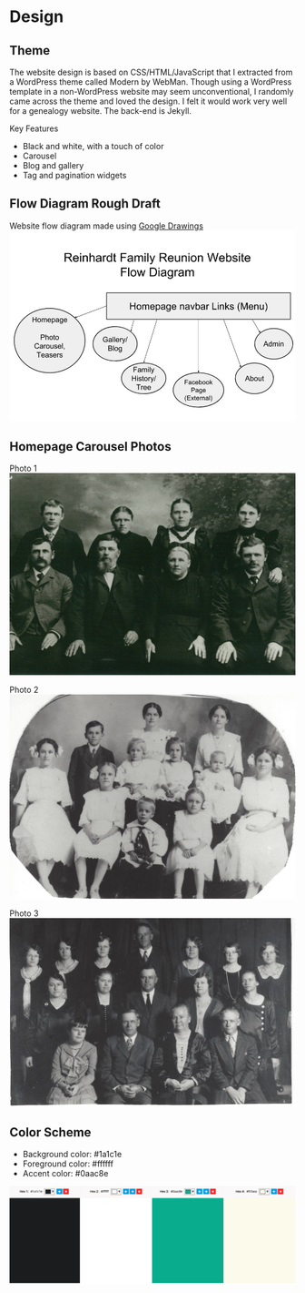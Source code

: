 # Design

## Theme

The website design is based on CSS/HTML/JavaScript that I extracted from a WordPress theme called Modern by WebMan. Though using a WordPress template in a non-WordPress website may seem unconventional, I randomly came across the theme and loved the design. I felt it would work very well for a genealogy website. The back-end is Jekyll. 

Key Features
* Black and white, with a touch of color
* Carousel
* Blog and gallery 
* Tag and pagination widgets

## Flow Diagram Rough Draft

Website flow diagram made using [Google Drawings](https://en.wikipedia.org/wiki/Google_Drawings)
![](images/website-flow-diagram.jpg)

## Homepage Carousel Photos

Photo 1
![](images/reinhardt-family-1.jpg)

Photo 2
![](images/reinhardt-family-2.jpg)

Photo 3
![](images/reinhardt-family-3.jpg)

## Color Scheme

* Background color: #1a1c1e
* Foreground color: #ffffff
* Accent color: #0aac8e

![](images/theme-color-scheme.jpg)
